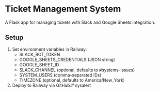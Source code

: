 # Ticket Management System
A Flask app for managing tickets with Slack and Google Sheets integration.

## Setup
1. Set environment variables in Railway:
   - SLACK_BOT_TOKEN
   - GOOGLE_SHEETS_CREDENTIALS (JSON string)
   - GOOGLE_SHEET_ID
   - SLACK_CHANNEL (optional, defaults to #systems-issues)
   - SYSTEM_USERS (comma-separated IDs)
   - TIMEZONE (optional, defaults to America/New_York)
2. Deploy to Railway via GitHub.#   s y s a l e r t  
 